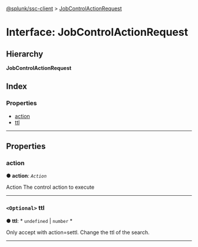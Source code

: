 [@splunk/ssc-client](../README.md) > [JobControlActionRequest](../interfaces/jobcontrolactionrequest.md)

# Interface: JobControlActionRequest

## Hierarchy

**JobControlActionRequest**

## Index

### Properties

* [action](jobcontrolactionrequest.md#action)
* [ttl](jobcontrolactionrequest.md#ttl)

---

## Properties

<a id="action"></a>

###  action

**● action**: *`Action`*

Action The control action to execute

___
<a id="ttl"></a>

### `<Optional>` ttl

**● ttl**: * `undefined` &#124; `number`
*

Only accept with action=settl. Change the ttl of the search.

___

